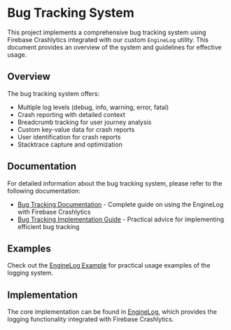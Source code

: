 # Bug Tracking System

This project implements a comprehensive bug tracking system using Firebase Crashlytics integrated with our custom `EngineLog` utility. This document provides an overview of the system and guidelines for effective usage.

## Overview

The bug tracking system offers:

- Multiple log levels (debug, info, warning, error, fatal)
- Crash reporting with detailed context
- Breadcrumb tracking for user journey analysis
- Custom key-value data for crash reports
- User identification for crash reports
- Stacktrace capture and optimization

## Documentation

For detailed information about the bug tracking system, please refer to the following documentation:

- [Bug Tracking Documentation](docs/bug_tracking_documentation.md) - Complete guide on using the EngineLog with Firebase Crashlytics
- [Bug Tracking Implementation Guide](docs/bug_tracking_implementation_guide.md) - Practical advice for implementing efficient bug tracking

## Examples

Check out the [EngineLog Example](lib/examples/engine_log_example.dart) for practical usage examples of the logging system.

## Implementation

The core implementation can be found in [EngineLog](lib/core/helpers/engine_log.dart), which provides the logging functionality integrated with Firebase Crashlytics.
